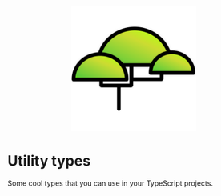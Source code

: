 <p align="center"><img src="https://raw.githubusercontent.com/zieka/bonsai-components/main/svg/bonsai-logo.svg" height="250px" alt="Bonsai Logo"></p>

# Utility types

Some cool types that you can use in your TypeScript projects.
